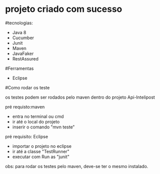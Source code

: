 # projeto criado com sucesso

#tecnologias:

- Java 8
- Cucumber
- Junit
- Maven
- JavaFaker
- RestAssured


#Ferramentas

- Eclipse


#Como rodar os teste

os testes podem ser rodados pelo maven dentro do projeto Api-Intelipost

pré requisto:maven
- entra no terminal ou cmd
- ir até o local do projeto
- inserir o comando "mvn teste"

pré requisito: Eclipse
- importar o projeto no eclipse
- ir até a classe "TestRunner"
- executar com Run as "junit"

obs: para rodar os testes pelo maven, deve-se ter o mesmo instalado.


